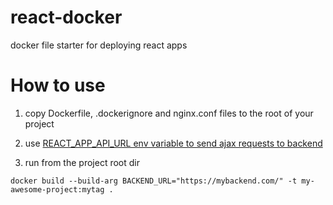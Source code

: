 # react-docker

docker file starter for deploying react apps

# How to use
1. copy Dockerfile, .dockerignore and nginx.conf files to the root of your project

2. use [REACT_APP_API_URL env variable to send ajax requests to backend](https://facebook.github.io/create-react-app/docs/adding-custom-environment-variables)

3. run from the project root dir
```
docker build --build-arg BACKEND_URL="https://mybackend.com/" -t my-awesome-project:mytag .
```
